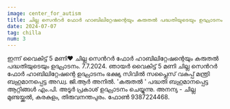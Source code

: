 ```yaml
---
image: center_for_autism
title: ചില്ല സെൻറർ ഫോർ ഹാബിലിറ്റേഷന്റെയും കരുതൽ പദ്ധതിയുടെയും ഉദ്ഘാടനം.
date: 2024-07-07
tag: chilla
num: 3
---
```

ഇന്ന് വൈകിട്ട് 5 മണി❤️
ചില്ല സെൻറർ ഫോർ
ഹാബിലിറ്റേഷന്റെയും കരുതൽ പദ്ധതിയുടെയും ഉദ്ഘാടനം.
7.7.2024. ഞായർ വൈകിട്ട് 5 മണി
ചില്ല സെൻറർ ഫോർ
ഹാബിലിറ്റേഷന്റെ ഉദ്ഘാടനം
ഭക്ഷ്യ സിവിൽ സപ്ലൈസ് വകുപ്പ് മന്ത്രി
ബഹുമാനപ്പെട്ട അഡ്വ. ജി.ആർ അനിൽ. 
 'കരുതൽ ' പദ്ധതി ബഹുമാനപ്പെട്ട ആറ്റിങ്ങൾ എം.പി. അടൂർ പ്രകാശ് ഉദ്ഘാടനം ചെയ്യുന്നു.
അനന്യ - ചില്ല
മുണ്ടയ്ക്കൽ, 
കരകുളം, തിരുവനന്തപുരം.
ഫോൺ 9387224468.